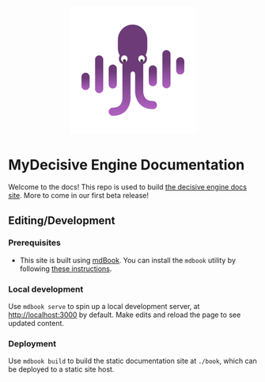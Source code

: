 <h1 align="center">
  <img src="src/images/logo-128.svg" alt="MyDecisive logo">
</h1>

# MyDecisive Engine Documentation

Welcome to the docs! This repo is used to build [the decisive engine docs site](https://decisiveai.github.io/mydecisive-docs/). More to come in our first beta release!

## Editing/Development

### Prerequisites

- This site is built using [mdBook](https://github.com/rust-lang/mdBook). You can install the `mdbook` utility by following [these instructions](https://rust-lang.github.io/mdBook/guide/installation.html).

### Local development

Use `mdbook serve` to spin up a local development server, at [http://localhost:3000](http://localhost:3000) by default. Make edits and reload the page to see updated content.

### Deployment

Use `mdbook build` to build the static documentation site at `./book`, which can be deployed to a static site host.
